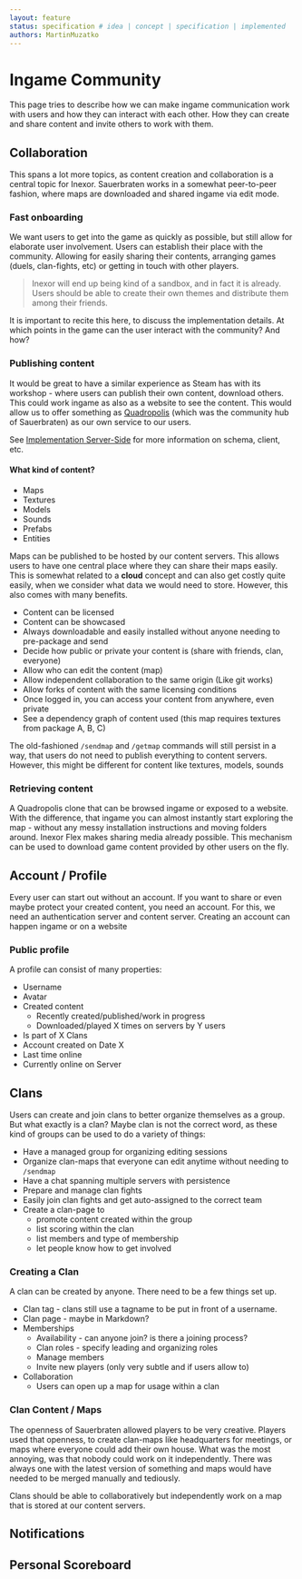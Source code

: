```yaml
---
layout: feature
status: specification # idea | concept | specification | implemented
authors: MartinMuzatko
---
```


# Ingame Community

This page tries to describe how we can make ingame communication work with users and how they can interact with each other. How they can create and share content and invite others to work with them.

## Collaboration

This spans a lot more topics, as content creation and collaboration is a central topic for Inexor. Sauerbraten works in a somewhat peer-to-peer fashion, where maps are downloaded and shared ingame via edit mode.

### Fast onboarding

We want users to get into the game as quickly as possible, but still allow for elaborate user involvement.
Users can establish their place with the community. Allowing for easily sharing their contents, arranging games (duels, clan-fights, etc) or getting in touch with other players.

> Inexor will end up being kind of a sandbox, and in fact it is already. Users should be able to create their own themes and distribute them among their friends.  
<!-- > From [The-Main-Theme](../../The-Main-Theme.md) -->

It is important to recite this here, to discuss the implementation details. At which points in the game can the user interact with the community? And how?

### Publishing content

It would be great to have a similar experience as Steam has with its workshop - where users can publish their own content, download others. This could work ingame as also as a website to see the content. This would allow us to offer something as [Quadropolis](http://quadropolis.us/) (which was the community hub of Sauerbraten) as our own service to our users.

See [Implementation Server-Side](./Implementation-Server-Side.md) for more information on schema, client, etc.

#### What kind of content?

* Maps
* Textures
* Models
* Sounds
* Prefabs
* Entities

Maps can be published to be hosted by our content servers. This allows users to have one central place where they can share their maps easily. This is somewhat related to a **cloud** concept and can also get costly quite easily, when we consider what data we would need to store. However, this also comes with many benefits.

* Content can be licensed
* Content can be showcased
* Always downloadable and easily installed without anyone needing to pre-package and send
* Decide how public or private your content is (share with friends, clan, everyone)
* Allow who can edit the content (map)
* Allow independent collaboration to the same origin (Like git works)
* Allow forks of content with the same licensing conditions
* Once logged in, you can access your content from anywhere, even private
* See a dependency graph of content used (this map requires textures from package A, B, C)

The old-fashioned `/sendmap` and `/getmap` commands will still persist in a way, that users do not need to publish everything to content servers. However, this might be different for content like textures, models, sounds

### Retrieving content

A Quadropolis clone that can be browsed ingame or exposed to a website. With the difference, that ingame you can almost instantly start exploring the map - without any messy installation instructions and moving folders around. Inexor Flex makes sharing media already possible. This mechanism can be used to download game content provided by other users on the fly.

## Account / Profile

Every user can start out without an account. If you want to share or even maybe protect your created content, you need an account. For this, we need an authentication server and content server. Creating an account can happen ingame or on a website

### Public profile

A profile can consist of many properties:

* Username
* Avatar
* Created content
    * Recently created/published/work in progress
    * Downloaded/played X times on servers by Y users
* Is part of X Clans
* Account created on Date X
* Last time online
* Currently online on Server


## Clans

Users can create and join clans to better organize themselves as a group. But what exactly is a clan? Maybe clan is not the correct word, as these kind of groups can be used to do a variety of things:

* Have a managed group for organizing editing sessions
* Organize clan-maps that everyone can edit anytime without needing to `/sendmap`
* Have a chat spanning multiple servers with persistence
* Prepare and manage clan fights
* Easily join clan fights and get auto-assigned to the correct team
* Create a clan-page to
  * promote content created within the group
  * list scoring within the clan
  * list members and type of membership
  * let people know how to get involved

### Creating a Clan

A clan can be created by anyone. There need to be a few things set up.

* Clan tag - clans still use a tagname to be put in front of a username.
* Clan page - maybe in Markdown?
* Memberships
    * Availability - can anyone join? is there a joining process?
    * Clan roles - specify leading and organizing roles
    * Manage members
    * Invite new players (only very subtle and if users allow to)
* Collaboration
    * Users can open up a map for usage within a clan

### Clan Content / Maps

The openness of Sauerbraten allowed players to be very creative. Players used that openness, to create clan-maps like headquarters for meetings, or maps where everyone could add their own house. What was the most annoying, was that nobody could work on it independently. There was always one with the latest version of something and maps would have needed to be merged manually and tediously.

Clans should be able to collaboratively but independently work on a map that is stored at our content servers.

## Notifications

## Personal Scoreboard
